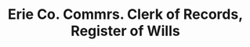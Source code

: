 ---
layout: repo
title: "Erie Co. Commrs. Clerk of Records, Register of Wills"
id: 13563
permalink: repos/13563/
---